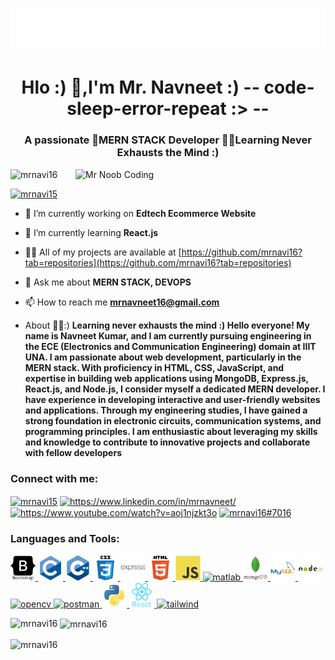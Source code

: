 

<h1 align="center">
  <img src="https://raw.githubusercontent.com/mrnavi16/mrnavi16/master/githubName.svg" alt="Mr. Navneet" />
</h1>

<h1 align="center">Hlo :) 👋,I'm Mr. Navneet :) -- code-sleep-error-repeat :> -- </h1>
<h3 align="center">A passionate 🔭MERN STACK Developer 🤹🏻Learning Never Exhausts the Mind :)</h3>
<img align="right" alt="Mr Noob Coding" width="400" src="https://camo.githubusercontent.com/5ddf73ad3a205111cf8c686f687fc216c2946a75005718c8da5b837ad9de78c9/68747470733a2f2f7468756d62732e6766796361742e636f6d2f4576696c4e657874446576696c666973682d736d616c6c2e676966"/>

<p align="left"> <img src="https://komarev.com/ghpvc/?username=mrnavi16&label=Profile%20views&color=0e75b6&style=flat" alt="mrnavi16" /> </p>

<p align="left"> <a href="https://twitter.com/mrnavi15" target="blank"><img src="https://img.shields.io/twitter/follow/mrnavi15?logo=twitter&style=for-the-badge" alt="mrnavi15" /></a> </p>

- 🔭 I’m currently working on **Edtech Ecommerce Website**

- 🌱 I’m currently learning **React.js**

- 👨‍💻 All of my projects are available at [https://github.com/mrnavi16?tab=repositories](https://github.com/mrnavi16?tab=repositories)

- 💬 Ask me about **MERN STACK, DEVOPS**

- 📫 How to reach me **mrnavneet16@gmail.com**

- About 👨‍💻:) **Learning never exhausts the mind :) Hello everyone! My name is Navneet Kumar, and I am currently pursuing engineering in the ECE (Electronics and Communication Engineering) domain at IIIT UNA. I am passionate about web development, particularly in the MERN stack. With proficiency in HTML, CSS, JavaScript, and expertise in building web applications using MongoDB, Express.js, React.js, and Node.js, I consider myself a dedicated MERN developer. I have experience in developing interactive and user-friendly websites and applications. Through my engineering studies, I have gained a strong foundation in electronic circuits, communication systems, and programming principles. I am enthusiastic about leveraging my skills and knowledge to contribute to innovative projects and collaborate with fellow developers**

<h3 align="left">Connect with me:</h3>
<p align="left">
<a href="https://twitter.com/MrNavi15" target="blank"><img align="center" src="https://raw.githubusercontent.com/rahuldkjain/github-profile-readme-generator/master/src/images/icons/Social/twitter.svg" alt="mrnavi15" height="30" width="40" /></a>
<a href="https://www.linkedin.com/in/mrnavneet/" target="blank"><img align="center" src="https://raw.githubusercontent.com/rahuldkjain/github-profile-readme-generator/master/src/images/icons/Social/linked-in-alt.svg" alt="https://www.linkedin.com/in/mrnavneet/" height="30" width="40" /></a>
<a href="https://www.youtube.com/c/https://www.youtube.com/watch?v=aoj1njzkt3o" target="blank"><img align="center" src="https://raw.githubusercontent.com/rahuldkjain/github-profile-readme-generator/master/src/images/icons/Social/youtube.svg" alt="https://www.youtube.com/watch?v=aoj1njzkt3o" height="30" width="40" /></a>
<a href="https://discord.gg/mrnavi16#7016" target="blank"><img align="center" src="https://raw.githubusercontent.com/rahuldkjain/github-profile-readme-generator/master/src/images/icons/Social/discord.svg" alt="mrnavi16#7016" height="30" width="40" /></a>
</p>

<h3 align="left">Languages and Tools:</h3>
<p align="left"> <a href="https://getbootstrap.com" target="_blank" rel="noreferrer"> <img src="https://raw.githubusercontent.com/devicons/devicon/master/icons/bootstrap/bootstrap-plain-wordmark.svg" alt="bootstrap" width="40" height="40"/> </a> <a href="https://www.cprogramming.com/" target="_blank" rel="noreferrer"> <img src="https://raw.githubusercontent.com/devicons/devicon/master/icons/c/c-original.svg" alt="c" width="40" height="40"/> </a> <a href="https://www.w3schools.com/cpp/" target="_blank" rel="noreferrer"> <img src="https://raw.githubusercontent.com/devicons/devicon/master/icons/cplusplus/cplusplus-original.svg" alt="cplusplus" width="40" height="40"/> </a> <a href="https://www.w3schools.com/css/" target="_blank" rel="noreferrer"> <img src="https://raw.githubusercontent.com/devicons/devicon/master/icons/css3/css3-original-wordmark.svg" alt="css3" width="40" height="40"/> </a> <a href="https://expressjs.com" target="_blank" rel="noreferrer"> <img src="https://raw.githubusercontent.com/devicons/devicon/master/icons/express/express-original-wordmark.svg" alt="express" width="40" height="40"/> </a> <a href="https://www.w3.org/html/" target="_blank" rel="noreferrer"> <img src="https://raw.githubusercontent.com/devicons/devicon/master/icons/html5/html5-original-wordmark.svg" alt="html5" width="40" height="40"/> </a> <a href="https://developer.mozilla.org/en-US/docs/Web/JavaScript" target="_blank" rel="noreferrer"> <img src="https://raw.githubusercontent.com/devicons/devicon/master/icons/javascript/javascript-original.svg" alt="javascript" width="40" height="40"/> </a> <a href="https://www.mathworks.com/" target="_blank" rel="noreferrer"> <img src="https://upload.wikimedia.org/wikipedia/commons/2/21/Matlab_Logo.png" alt="matlab" width="40" height="40"/> </a> <a href="https://www.mongodb.com/" target="_blank" rel="noreferrer"> <img src="https://raw.githubusercontent.com/devicons/devicon/master/icons/mongodb/mongodb-original-wordmark.svg" alt="mongodb" width="40" height="40"/> </a> <a href="https://www.mysql.com/" target="_blank" rel="noreferrer"> <img src="https://raw.githubusercontent.com/devicons/devicon/master/icons/mysql/mysql-original-wordmark.svg" alt="mysql" width="40" height="40"/> </a> <a href="https://nodejs.org" target="_blank" rel="noreferrer"> <img src="https://raw.githubusercontent.com/devicons/devicon/master/icons/nodejs/nodejs-original-wordmark.svg" alt="nodejs" width="40" height="40"/> </a> <a href="https://opencv.org/" target="_blank" rel="noreferrer"> <img src="https://www.vectorlogo.zone/logos/opencv/opencv-icon.svg" alt="opencv" width="40" height="40"/> </a> <a href="https://postman.com" target="_blank" rel="noreferrer"> <img src="https://www.vectorlogo.zone/logos/getpostman/getpostman-icon.svg" alt="postman" width="40" height="40"/> </a> <a href="https://www.python.org" target="_blank" rel="noreferrer"> <img src="https://raw.githubusercontent.com/devicons/devicon/master/icons/python/python-original.svg" alt="python" width="40" height="40"/> </a> <a href="https://reactjs.org/" target="_blank" rel="noreferrer"> <img src="https://raw.githubusercontent.com/devicons/devicon/master/icons/react/react-original-wordmark.svg" alt="react" width="40" height="40"/> </a> <a href="https://tailwindcss.com/" target="_blank" rel="noreferrer"> <img src="https://www.vectorlogo.zone/logos/tailwindcss/tailwindcss-icon.svg" alt="tailwind" width="40" height="40"/> </a> </p>

<p><img align="left" src="https://github-readme-stats.vercel.app/api/top-langs?username=mrnavi16&show_icons=true&locale=en&layout=compact" alt="mrnavi16" /></p>

<p>&nbsp;<img align="center" src="https://github-readme-stats.vercel.app/api?username=mrnavi16&show_icons=true&locale=en" alt="mrnavi16" /></p>

<p><img align="center" src="https://github-readme-streak-stats.herokuapp.com/?user=mrnavi16&" alt="mrnavi16" /></p>
